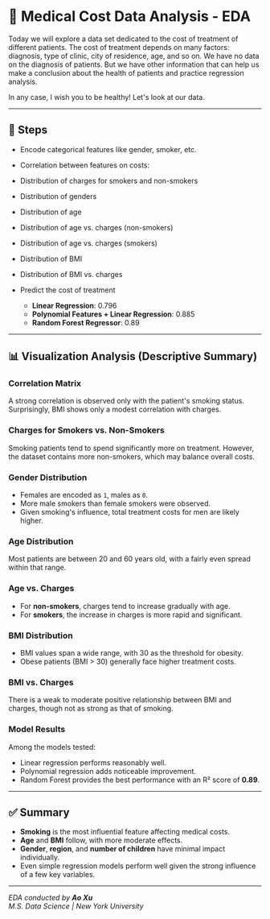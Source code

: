 # 🏥 Medical Cost Data Analysis - EDA

Today we will explore a data set dedicated to the cost of treatment of different patients. The cost of treatment depends on many factors: diagnosis, type of clinic, city of residence, age, and so on. We have no data on the diagnosis of patients. But we have other information that can help us make a conclusion about the health of patients and practice regression analysis.

In any case, I wish you to be healthy! Let's look at our data.

---

## 🔧 Steps

* Encode categorical features like gender, smoker, etc.
* Correlation between features on costs:


* Distribution of charges for smokers and non-smokers  
* Distribution of genders  
* Distribution of age  
* Distribution of age vs. charges (non-smokers)  
* Distribution of age vs. charges (smokers)  
* Distribution of BMI  
* Distribution of BMI vs. charges  
* Predict the cost of treatment  
  - **Linear Regression**: 0.796  
  - **Polynomial Features + Linear Regression**: 0.885  
  - **Random Forest Regressor**: 0.89  

---

## 📊 Visualization Analysis (Descriptive Summary)

### Correlation Matrix
A strong correlation is observed only with the patient's smoking status. Surprisingly, BMI shows only a modest correlation with charges.

### Charges for Smokers vs. Non-Smokers
Smoking patients tend to spend significantly more on treatment. However, the dataset contains more non-smokers, which may balance overall costs.

### Gender Distribution
- Females are encoded as `1`, males as `0`.  
- More male smokers than female smokers were observed.  
- Given smoking's influence, total treatment costs for men are likely higher.

### Age Distribution
Most patients are between 20 and 60 years old, with a fairly even spread within that range.

### Age vs. Charges
- For **non-smokers**, charges tend to increase gradually with age.
- For **smokers**, the increase in charges is more rapid and significant.

### BMI Distribution
- BMI values span a wide range, with 30 as the threshold for obesity.
- Obese patients (BMI > 30) generally face higher treatment costs.

### BMI vs. Charges
There is a weak to moderate positive relationship between BMI and charges, though not as strong as that of smoking.

### Model Results
Among the models tested:
- Linear regression performs reasonably well.
- Polynomial regression adds noticeable improvement.
- Random Forest provides the best performance with an R² score of **0.89**.

---

## ✅ Summary

- **Smoking** is the most influential feature affecting medical costs.
- **Age** and **BMI** follow, with more moderate effects.
- **Gender**, **region**, and **number of children** have minimal impact individually.
- Even simple regression models perform well given the strong influence of a few key variables.

---

*EDA conducted by **Ao Xu***  
*M.S. Data Science | New York University*

